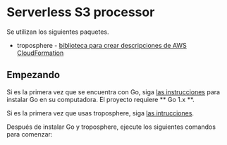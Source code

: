 # Serverless S3 processor

Se utilizan los siguientes paquetes.

- troposphere - [biblioteca para crear descripciones de AWS CloudFormation](https://github.com/cloudtools/troposphere)

## Empezando

Si es la primera vez que se encuentra con Go, siga [las instrucciones](https://golang.org/doc/install) para
instalar Go en su computadora. El proyecto requiere ** Go 1.x **.

Si es la primera vez que usas troposphere, siga [las intrucciones](https://github.com/cloudtools/troposphere#installation).

Después de instalar Go y troposphere, ejecute los siguientes comandos para comenzar:
